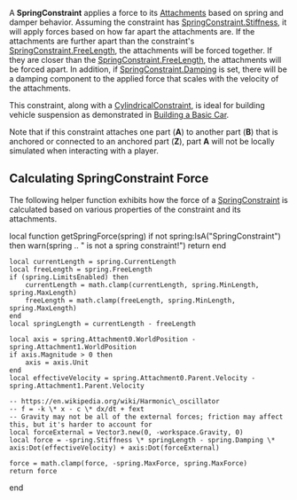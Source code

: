A **SpringConstraint** applies a force to its [Attachments](https://developer.roblox.com/en-us/api-reference/class/Attachment) based on spring and damper behavior. Assuming the constraint has [SpringConstraint.Stiffness](https://developer.roblox.com/en-us/api-reference/property/SpringConstraint/Stiffness), it will apply forces based on how far apart the attachments are. If the attachments are further apart than the constraint's [SpringConstraint.FreeLength](https://developer.roblox.com/en-us/api-reference/property/SpringConstraint/FreeLength), the attachments will be forced together. If they are closer than the [SpringConstraint.FreeLength](https://developer.roblox.com/en-us/api-reference/property/SpringConstraint/FreeLength), the attachments will be forced apart. In addition, if [SpringConstraint.Damping](https://developer.roblox.com/en-us/api-reference/property/SpringConstraint/Damping) is set, there will be a damping component to the applied force that scales with the velocity of the attachments.

This constraint, along with a [CylindricalConstraint](https://developer.roblox.com/en-us/api-reference/class/CylindricalConstraint), is ideal for building vehicle suspension as demonstrated in [Building a Basic Car](https://developer.roblox.com/en-us/articles/building-carkit-1).

Note that if this constraint attaches one part (**A**) to another part (**B**) that is anchored or connected to an anchored part (**Z**), part **A** will not be locally simulated when interacting with a player.

Calculating SpringConstraint Force
----------------------------------

The following helper function exhibits how the force of a [SpringConstraint](https://developer.roblox.com/en-us/api-reference/class/SpringConstraint) is calculated based on various properties of the constraint and its attachments.

local function getSpringForce(spring)
	if not spring:IsA("SpringConstraint") then
		warn(spring .. " is not a spring constraint!")
		return
	end

	local currentLength = spring.CurrentLength
	local freeLength = spring.FreeLength
	if (spring.LimitsEnabled) then
		currentLength = math.clamp(currentLength, spring.MinLength, spring.MaxLength)
		freeLength = math.clamp(freeLength, spring.MinLength, spring.MaxLength)
	end
	local springLength = currentLength - freeLength

	local axis = spring.Attachment0.WorldPosition - spring.Attachment1.WorldPosition
	if axis.Magnitude > 0 then
		axis = axis.Unit
	end
	local effectiveVelocity = spring.Attachment0.Parent.Velocity - spring.Attachment1.Parent.Velocity

	-- https://en.wikipedia.org/wiki/Harmonic\_oscillator
	-- f = -k \* x - c \* dx/dt + fext
	-- Gravity may not be all of the external forces; friction may affect this, but it's harder to account for
	local forceExternal = Vector3.new(0, -workspace.Gravity, 0)
	local force = -spring.Stiffness \* springLength - spring.Damping \* axis:Dot(effectiveVelocity) + axis:Dot(forceExternal)

	force = math.clamp(force, -spring.MaxForce, spring.MaxForce)
	return force
end